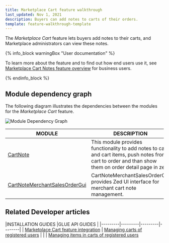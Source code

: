 ```yaml
---
title: Marketplace Cart feature walkthrough
last_updated: Nov 1, 2021
description: Buyers can add notes to carts of their orders.
template: feature-walkthrough-template
---
```


The *Marketplace Cart* feature lets buyers add notes to their carts, and Marketplace administrators can view these notes.

{% info_block warningBox "User documentation" %}

To learn more about the feature and to find out how end users use it, see [Marketplace Cart Notes feature overview](/docs/marketplace/user/features/{{page.version}}/marketplace-cart-feature-overview.html) for business users.

{% endinfo_block %}


## Module dependency graph

The following diagram illustrates the dependencies between the modules for the *Marketplace Cart* feature.

![Module Dependency Graph](https://confluence-connect.gliffy.net/embed/image/f2665938-a482-4b43-b37a-48e8ed682b5d.png?utm_medium=live&utm_source=custom)

| MODULE     | DESCRIPTION                |
|------------|----------------------------|
| [CartNote](https://github.com/spryker/cart-note) | This module provides functionality to add notes to cart and cart items, push notes from cart to order and than show them on order detail page in zed. |
| [CartNoteMerchantSalesOrderGui](https://github.com/spryker/cart-note-merchant-sales-order-gui) | CartNoteMerchantSalesOrderGui provides Zed UI interface for merchant cart note management. |

## Related Developer articles

|INSTALLATION GUIDES  |GLUE API GUIDES  |
|---------|---------|---------|--------|
| [Marketplace Cart feature integration](/docs/marketplace/dev/feature-integration-guides/{{page.version}}/marketplace-cart-feature-integration.html)          | [Managing carts of registered users](/docs/marketplace/dev/glue-api-guides/{{page.version}}/carts-of-registered-users/managing-carts-of-registered-users.html)          |
|  | [Managing items in carts of registered users](/docs/marketplace/dev/glue-api-guides/{{page.version}}/carts-of-registered-users/managing-items-in-carts-of-registered-users.html)
